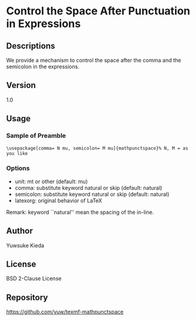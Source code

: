 # Control the Space After Punctuation in Expressions

## Descriptions

We provide a mechanism to control the space after the comma and the semicolon in the expressions.

## Version

1.0

## Usage

### Sample of Preamble

```
\usepackage[comma= N mu, semicolon= M mu]{mathpunctspace}% N, M = as you like
```

### Options

 * unit: mt or other (default: mu)
 * comma: substitute keyword natural or skip (default: natural)
 * semicolon: substitute keyword natural or skip (default: natural)
 * latexorg: original behavior of LaTeX

Remark: keyword ``natural'' mean the spacing of the in-line.

## Author

Yuwsuke Kieda

## License

BSD 2-Clause License

## Repository

https://github.com/yuw/texmf-mathpunctspace
